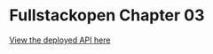 # Fullstackopen Chapter 03

[View the deployed API here](https://fso-part03-phonebook.fly.dev/api/persons)